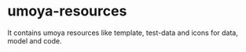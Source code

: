 # umoya-resources
It contains umoya resources like template, test-data and icons for data, model and code.
